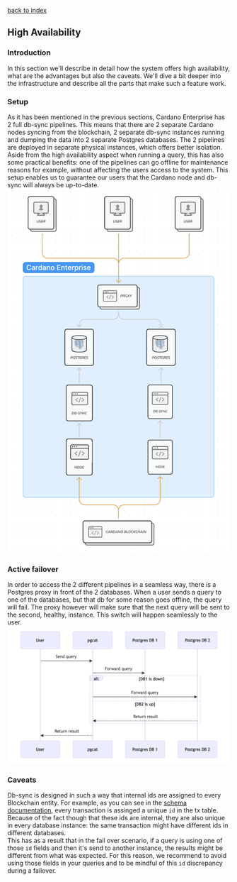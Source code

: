 [back to index](README.md)

## High Availability

### Introduction
In this section we'll describe in detail how the system offers high availability, what are the advantages but also the caveats. We'll dive a bit deeper into the infrastructure and describe all the parts that make such a feature work.

### Setup
As it has been mentioned in the previous sections, Cardano Enterprise has 2 full db-sync pipelines. This means that there are 2 separate Cardano nodes syncing from the blockchain, 2 separate db-sync instances running and dumping the data into 2 separate Postgres databases. The 2 pipelines are deployed in separate physical instances, which offers better isolation. Aside from the high availability aspect when running a query, this has also some practical benefits: one of the pipelines can go offline for maintenance reasons for example, without affecting the users access to the system. This setup enables us to guarantee our users that the Cardano node and db-sync will always be up-to-date. 
![2 Pipelines](img/setup.png)

### Active failover
In order to access the 2 different pipelines in a seamless way, there is a Postgres proxy in front of the 2 databases. When a user sends a query to one of the databases, but that db for some reason goes offline, the query will fail. The proxy however will make sure that the next query will be sent to the second, healthy, instance. This switch will happen seamlessly to the user.
![Sequence diagram](img/sequence_diagram.png)

### Caveats
Db-sync is designed in such a way that internal ids are assigned to every Blockchain entity. For example, as you can see in the [schema documentation](https://github.com/IntersectMBO/cardano-db-sync/blob/master/doc/schema.md), every transaction is assinged a unique `id` in the tx table. Because of the fact though that these ids are internal, they are also unique in every database instance: the same transaction might have different ids in different databases.<br> 
This has as a result that in the fail over scenario, if a query is using one of those `id` fields and then it's send to another instance, the results might be different from what was expected. For this reason, we recommend to avoid using those fields in your queries and to be mindful of this `id` discrepancy during a failover.